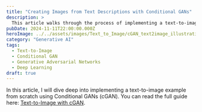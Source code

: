 ```yaml
---
title: "Creating Images from Text Descriptions with Conditional GANs"
description: >
  This article walks through the process of implementing a text-to-image generation model using Conditional GANs (cGAN), exploring the key steps in transforming text descriptions into realistic images.
pubDate: 2024-11-11T22:00:00.000Z
heroImage: ../../assets/images/Text_to_Image/cGAN_text2image_illustration.webp
category: "Generative AI"
tags:
  - Text-to-Image
  - Conditional GAN
  - Generative Adversarial Networks
  - Deep Learning
draft: true
---
```


In this article, I will dive deep into implementing a text-to-image example from scratch using Conditional GANs (cGAN). You can read the full guide here: [Text-to-Image with cGAN](https://genereux-akotenou.github.io/blog/post/text2image-with-cgan/).
